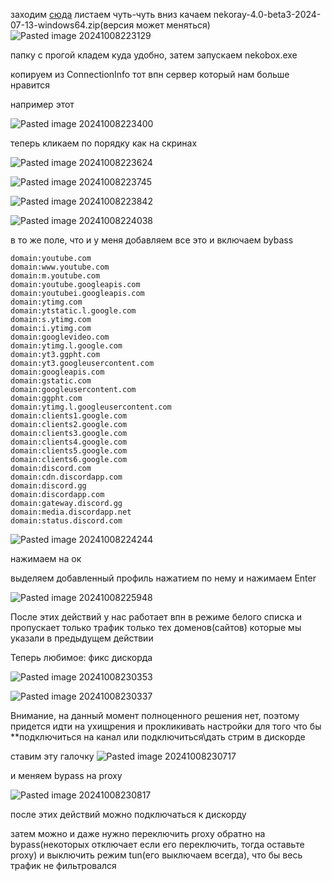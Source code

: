 заходим [сюда](https://github.com/Matsuridayo/nekoray/releases)
листаем чуть-чуть вниз
качаем nekoray-4.0-beta3-2024-07-13-windows64.zip(версия может меняться)
![Pasted image 20241008223129](https://github.com/user-attachments/assets/d22c9419-0493-4c74-836d-88f03bdd6282)

папку с прогой кладем куда удобно, затем запускаем nekobox.exe

копируем из ConnectionInfo тот впн сервер который нам больше нравится

например этот

![Pasted image 20241008223400](https://github.com/user-attachments/assets/a66e655d-ab1d-4c79-8d68-3d37595dad70)

теперь кликаем по порядку как на скринах

![Pasted image 20241008223624](https://github.com/user-attachments/assets/b49e0a8e-ea67-4feb-b6ae-38cbd5f950d6)


![Pasted image 20241008223745](https://github.com/user-attachments/assets/c76f9fd2-d596-4de7-8f7e-e06f7231d065)



![Pasted image 20241008223842](https://github.com/user-attachments/assets/e7d89a3d-f798-41f1-8713-56ad70cec429)

![Pasted image 20241008224038](https://github.com/user-attachments/assets/8b599078-6423-4660-9868-976fae5c7c37)

в то же поле, что и у меня добавляем все это и включаем bybass

```
domain:youtube.com
domain:www.youtube.com
domain:m.youtube.com
domain:youtube.googleapis.com
domain:youtubei.googleapis.com
domain:ytimg.com
domain:ytstatic.l.google.com
domain:s.ytimg.com
domain:i.ytimg.com
domain:googlevideo.com
domain:ytimg.l.google.com
domain:yt3.ggpht.com
domain:yt3.googleusercontent.com
domain:googleapis.com
domain:gstatic.com
domain:googleusercontent.com
domain:ggpht.com
domain:ytimg.l.googleusercontent.com
domain:clients1.google.com
domain:clients2.google.com
domain:clients3.google.com
domain:clients4.google.com
domain:clients5.google.com
domain:clients6.google.com
domain:discord.com
domain:cdn.discordapp.com
domain:discord.gg
domain:discordapp.com
domain:gateway.discord.gg
domain:media.discordapp.net
domain:status.discord.com

```

![Pasted image 20241008224244](https://github.com/user-attachments/assets/4961ea35-bceb-451b-bf14-1a964be4cf24)


нажимаем на ок

выделяем добавленный профиль нажатием по нему и нажимаем Enter

![Pasted image 20241008225948](https://github.com/user-attachments/assets/fc285fe4-7c37-4439-b3ab-48daaacdc128)


После этих действий у нас работает впн в режиме белого списка и пропускает только трафик только тех доменов(сайтов) которые мы указали в предыдущем действии

Теперь любимое: фикс дискорда

![Pasted image 20241008230353](https://github.com/user-attachments/assets/2d026243-a4fc-4d6d-9204-c2f722bcef33)


![Pasted image 20241008230337](https://github.com/user-attachments/assets/018f2b72-0cd3-4baf-b1b2-f5bda5164790)


Внимание, на данный момент полноценного решения нет, поэтому придется идти на ухищрения и прокликивать настройки для того что бы **подключиться на канал или подключиться\дать стрим в дискорде

ставим эту галочку
![Pasted image 20241008230717](https://github.com/user-attachments/assets/6abba42a-bcdb-4bcc-8dbf-6558b226ce5c)

и меняем bypass на proxy

![Pasted image 20241008230817](https://github.com/user-attachments/assets/38760fae-6404-4ef9-a273-0bf2bd7e5e65)

после этих действий можно подключаться к дискорду 

затем можно и даже нужно переключить proxy обратно на bypass(некоторых отключает если его переключить, тогда оставьте proxy) и выключить режим tun(его выключаем всегда), что бы весь трафик не фильтровался 
